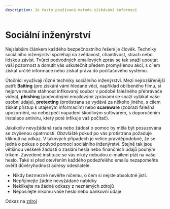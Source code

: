 ```yaml
---
description: Je často používaná metoda získávání informací
---
```


# Sociální inženýrství

Nejslabším článkem každého bezpečnostního řešení je člověk. Techniky sociálního inženýrství spoléhají na zvědavost, chamtivost, strach nebo lidskou závist. Tvůrci podvodných emailových zpráv se tak snaží upoutat vaši pozornost a donutit vás uskutečnit předem promyšlenou akci, s cílem získat určité informace nebo získat práva do počítačového systému.

Útočníci využívají různé techniky sociálního inženýrství. Mezi nejrozšířenější patří: **Baiting** (pro získání vámi hledané věci, například oblíbeného filmu, si nejprve musíte stáhnout infikovaný soubor v podobě falešného přehrávače videa), **phishing** (podvodnými emailovými zprávami se snaží vylákat vaše osobní údaje), **pretexting** (protistrana se vydává za někoho jiného, s cílem získat přístup k utajeným informacím) nebo **scareware** (zobrazí falešná upozornění, na nebezpečí napadení škodlivým softwarem, s doporučením instalace antiviru, který poté infikuje váš počítač).

Jakákoliv nevyžádaná rada nebo žádost o pomoc by měla být posuzována se zvýšenou opatrností. Obzvláště pokud po vás protistrana požaduje kliknutí na odkaz. V takových případech je velice pravděpodobné, že se jedná o pokus o podvod pomocí sociálního inženýrství. Stejně tak jsou většinou veškeré žádosti o zaslání hesla nebo finančních údajů pouhým trikem. Zavedené instituce se vás nikdy nebudou e-mailem ptát na vaše heslo. Také si před otevřením každého podezřelého emailu nezapomeňte ověřit důvěryhodnost adresy odesilatele.

* Nikdy bezmezně nevěřte ničemu, o čem si nejste absolutně jistí.
* Nepřijímejte žádné nevyžádané nabídky
* Neklikejte na žádné odkazy z neznámých zdrojů
* Neposílejte nikomu vaše heslo nebo bankovní údaje

Odkaz na [zdroj](https://www.avast.com/cs-cz/c-online-threats)
